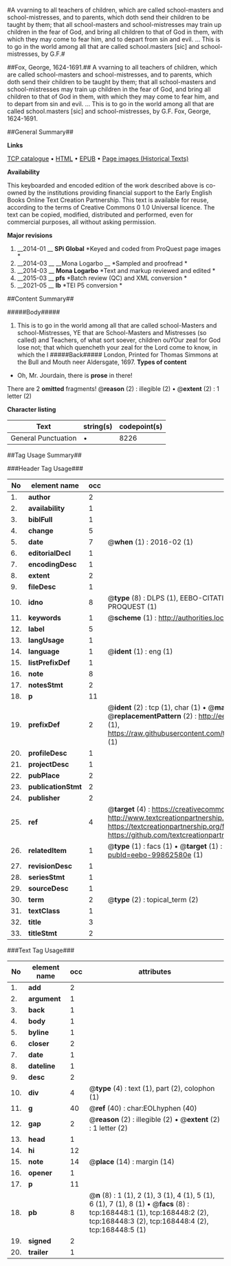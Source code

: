 #A vvarning to all teachers of children, which are called school-masters and school-mistresses, and to parents, which doth send their children to be taught by them; that all school-masters and school-mistresses may train up children in the fear of God, and bring all children to that of God in them, with which they may come to fear him, and to depart from sin and evil. ... This is to go in the world among all that are called school.masters [sic] and school-mistresses, by G.F.#

##Fox, George, 1624-1691.##
A vvarning to all teachers of children, which are called school-masters and school-mistresses, and to parents, which doth send their children to be taught by them; that all school-masters and school-mistresses may train up children in the fear of God, and bring all children to that of God in them, with which they may come to fear him, and to depart from sin and evil. ... This is to go in the world among all that are called school.masters [sic] and school-mistresses, by G.F.
Fox, George, 1624-1691.

##General Summary##

**Links**

[TCP catalogue](http://www.ota.ox.ac.uk/tcp/)  • 
[HTML](http://tei.it.ox.ac.uk/tcp/Texts-HTML/free/A84/A84837.html)  • 
[EPUB](http://tei.it.ox.ac.uk/tcp/Texts-EPUB/free/A84/A84837.epub) • 
[Page images (Historical Texts)](https://historicaltexts.jisc.ac.uk/eebo-99862580e)

**Availability**

This keyboarded and encoded edition of the work described above is co-owned by the
    institutions providing financial support to the Early English Books Online Text Creation
    Partnership. This text is available for reuse, according to the terms of  Creative Commons 0 1.0 Universal
    licence. The text can be copied, modified, distributed and performed, even for commercial
    purposes, all without asking permission.

**Major revisions**

1. __2014-01 __ __SPi Global__ *Keyed and coded from ProQuest page images *
1. __2014-03 __ __Mona Logarbo __ *Sampled and proofread *
1. __2014-03 __ __Mona Logarbo__ *Text and markup reviewed and edited *
1. __2015-03 __ __pfs__ *Batch review (QC) and XML conversion *
1. __2021-05 __ __lb__ *TEI P5 conversion *

##Content Summary##

#####Body#####

1. This is to go in the world among all that are called school-Masters and school-Mistresses,
YE that are School-Masters and Mistresses (so called) and Teachers, of what sort soever, children ouYOur zeal for God lose not; that which quencheth your zeal for the Lord come to know, in which the l
#####Back#####
London, Printed for Thomas Simmons at the Bull and Mouth neer Aldersgate, 1697.
**Types of content**

  * Oh, Mr. Jourdain, there is **prose** in there!

There are 2 **omitted** fragments! 
 @__reason__ (2) : illegible (2)  •  @__extent__ (2) : 1 letter (2)

**Character listing**


|Text|string(s)|codepoint(s)|
|---|---|---|
|General Punctuation|•|8226|

##Tag Usage Summary##

###Header Tag Usage###

|No|element name|occ|attributes|
|---|---|---|---|
|1.|__author__|2||
|2.|__availability__|1||
|3.|__biblFull__|1||
|4.|__change__|5||
|5.|__date__|7| @__when__ (1) : 2016-02 (1)|
|6.|__editorialDecl__|1||
|7.|__encodingDesc__|1||
|8.|__extent__|2||
|9.|__fileDesc__|1||
|10.|__idno__|8| @__type__ (8) : DLPS (1), EEBO-CITATION (1), VID (1), EEBO-PROQUEST (1), STC (3), PROQUEST (1)|
|11.|__keywords__|1| @__scheme__ (1) : http://authorities.loc.gov/ (1)|
|12.|__label__|5||
|13.|__langUsage__|1||
|14.|__language__|1| @__ident__ (1) : eng (1)|
|15.|__listPrefixDef__|1||
|16.|__note__|8||
|17.|__notesStmt__|2||
|18.|__p__|11||
|19.|__prefixDef__|2| @__ident__ (2) : tcp (1), char (1)  •  @__matchPattern__ (2) : ([0-9\-]+):([0-9IVX]+) (1), (.+) (1)  •  @__replacementPattern__ (2) : http://eebo.chadwyck.com/downloadtiff?vid=$1&page=$2 (1), https://raw.githubusercontent.com/textcreationpartnership/Texts/master/tcpchars.xml#$1 (1)|
|20.|__profileDesc__|1||
|21.|__projectDesc__|1||
|22.|__pubPlace__|2||
|23.|__publicationStmt__|2||
|24.|__publisher__|2||
|25.|__ref__|4| @__target__ (4) : https://creativecommons.org/publicdomain/zero/1.0/ (1), http://www.textcreationpartnership.org/docs/. (1), https://textcreationpartnership.org/faq/#faq05 (1), https://github.com/textcreationpartnership (1)|
|26.|__relatedItem__|1| @__type__ (1) : facs (1)  •  @__target__ (1) : https://data.historicaltexts.jisc.ac.uk/view?pubId=eebo-99862580e (1)|
|27.|__revisionDesc__|1||
|28.|__seriesStmt__|1||
|29.|__sourceDesc__|1||
|30.|__term__|2| @__type__ (2) : topical_term (2)|
|31.|__textClass__|1||
|32.|__title__|3||
|33.|__titleStmt__|2||


###Text Tag Usage###

|No|element name|occ|attributes|
|---|---|---|---|
|1.|__add__|2||
|2.|__argument__|1||
|3.|__back__|1||
|4.|__body__|1||
|5.|__byline__|1||
|6.|__closer__|2||
|7.|__date__|1||
|8.|__dateline__|1||
|9.|__desc__|2||
|10.|__div__|4| @__type__ (4) : text (1), part (2), colophon (1)|
|11.|__g__|40| @__ref__ (40) : char:EOLhyphen (40)|
|12.|__gap__|2| @__reason__ (2) : illegible (2)  •  @__extent__ (2) : 1 letter (2)|
|13.|__head__|1||
|14.|__hi__|12||
|15.|__note__|14| @__place__ (14) : margin (14)|
|16.|__opener__|1||
|17.|__p__|11||
|18.|__pb__|8| @__n__ (8) : 1 (1), 2 (1), 3 (1), 4 (1), 5 (1), 6 (1), 7 (1), 8 (1)  •  @__facs__ (8) : tcp:168448:1 (1), tcp:168448:2 (2), tcp:168448:3 (2), tcp:168448:4 (2), tcp:168448:5 (1)|
|19.|__signed__|2||
|20.|__trailer__|1||
